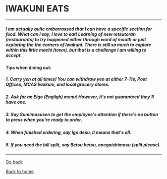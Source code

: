 # IWAKUNI EATS
---

##### I am actually quite embarrassed that I can have a specific section for food.  What can I say, I *love* to eat!  Learning of new *retsutoran* (restaurants) to try happened either through word of mouth or just exploring the the corners of Iwakuni.  There is still so much to explore within this little *machi* (town), but that is a challenge I am willing to accept.

#### Tips when dining out:
##### 1. Carry yen at all times!  You can withdraw yen at either 7-11s, Post Offices, MCAS Iwakuni, and local grocery stores.
##### 2. Ask for an *Eigo* (Engligh) menu!  However, it's not guaranteed they'll have one. 
##### 3. Say *Sumimasusen* to get the employee's attention if there's no button to press when you're ready to order.
##### 4. When finished ordering, say *Igo desu*, it means *that's all*.
##### 5. If you need the bill *split*, say *Betsu betsu, onegaishimasu* (split please). 

---
[Go back](topic)

[Back to home](index)
